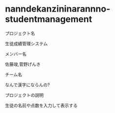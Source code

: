 # nanndekanzininarannno-studentmanagement

プロジェクト名

生徒成績管理システム

メンバー名

佐藤竣,菅野げんき

チーム名

なんで漢字にならんの?

プロジェクトの説明

生徒の名前や点数を入力して表示する